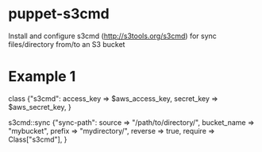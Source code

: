 puppet-s3cmd
============

Install and configure s3cmd (http://s3tools.org/s3cmd) for sync files/directory from/to an S3 bucket

# Example 1
class {"s3cmd":
    access_key  => $aws_access_key,
    secret_key  => $aws_secret_key,
}

s3cmd::sync {"sync-path":
    source      => "/path/to/directory/",
    bucket_name => "mybucket",
    prefix      => "mydirectory/",
    reverse     => true,
    require     => Class["s3cmd"],
}
